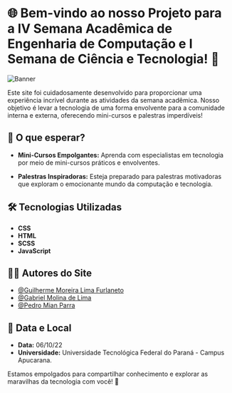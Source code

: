 # 🌐 Bem-vindo ao nosso Projeto para a IV Semana Acadêmica de Engenharia de Computação e I Semana de Ciência e Tecnologia! 🚀

![Banner](https://gmlf.github.io/SECOMP.github.io/assets/img/banner.jpg)

Este site foi cuidadosamente desenvolvido para proporcionar uma experiência incrível durante as atividades da semana acadêmica. Nosso objetivo é levar a tecnologia de uma forma envolvente para a comunidade interna e externa, oferecendo mini-cursos e palestras imperdíveis!

## 🚀 O que esperar?

- **Mini-Cursos Empolgantes:** Aprenda com especialistas em tecnologia por meio de mini-cursos práticos e envolventes.
  
- **Palestras Inspiradoras:** Esteja preparado para palestras motivadoras que exploram o emocionante mundo da computação e tecnologia.

## 🛠️ Tecnologias Utilizadas

- **CSS**
- **HTML**
- **SCSS**
- **JavaScript**

## 👨‍💻 Autores do Site

- [@Guilherme Moreira Lima Furlaneto](https://github.com/GuilhermeMoreiraLimaFurlaneto)
- [@Gabriel Molina de Lima](https://github.com/GabrielMolinaLima)
- [@Pedro Mian Parra](https://github.com/PedroMianParra)

## 📅 Data e Local

- **Data:** 06/10/22
- **Universidade:** Universidade Tecnológica Federal do Paraná - Campus Apucarana.

Estamos empolgados para compartilhar conhecimento e explorar as maravilhas da tecnologia com você! 🚀
